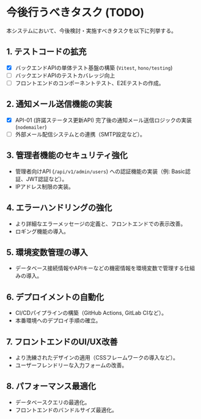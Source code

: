 # 今後行うべきタスク (TODO)

本システムにおいて、今後検討・実施すべきタスクを以下に列挙する。

## 1. テストコードの拡充
- [x] バックエンドAPIの単体テスト基盤の構築 (`Vitest`, `hono/testing`)
- [ ] バックエンドAPIのテストカバレッジ向上
- [ ] フロントエンドのコンポーネントテスト、E2Eテストの作成。

## 2. 通知メール送信機能の実装
- [x] API-01 (許諾ステータス更新API) 完了後の通知メール送信ロジックの実装 (`nodemailer`)
- [ ] 外部メール配信システムとの連携（SMTP設定など）。

## 3. 管理者機能のセキュリティ強化
- 管理者向けAPI (`/api/v1/admin/users`) への認証機能の実装（例: Basic認証、JWT認証など）。
- IPアドレス制限の実装。

## 4. エラーハンドリングの強化
- より詳細なエラーメッセージの定義と、フロントエンドでの表示改善。
- ロギング機能の導入。

## 5. 環境変数管理の導入
- データベース接続情報やAPIキーなどの機密情報を環境変数で管理する仕組みの導入。

## 6. デプロイメントの自動化
- CI/CDパイプラインの構築（GitHub Actions, GitLab CIなど）。
- 本番環境へのデプロイ手順の確立。

## 7. フロントエンドのUI/UX改善
- より洗練されたデザインの適用（CSSフレームワークの導入など）。
- ユーザーフレンドリーな入力フォームの改善。

## 8. パフォーマンス最適化
- データベースクエリの最適化。
- フロントエンドのバンドルサイズ最適化。
